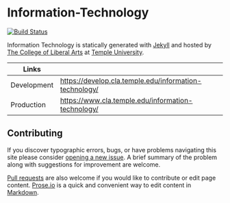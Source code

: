 # Information-Technology

[![Build Status][travis-img]][travis]

Information Technology is statically generated with [Jekyll](https://jekyllrb.com) and hosted by [The College of Liberal Arts](https://liberalarts.temple.edu) at [Temple University](https://temple.edu).

| Links |  |
| --- | --- |
| Development | https://develop.cla.temple.edu/information-technology/ |
| Production | https://www.cla.temple.edu/information-technology/ |

## Contributing

If you discover typographic errors, bugs, or have problems navigating this site please consider [opening a new issue][issue]. A brief summary of the problem along with suggestions for improvement are welcome.

[Pull requests][pr] are also welcome if you would like to contribute or edit page content. [Prose.io][prose] is a quick and convenient way to edit content in [Markdown][md].


[travis]: https://travis-ci.org/TULiberalArts/Information-Technology
[travis-img]: https://travis-ci.org/TULiberalArts/Information-Technology.svg?branch=master
[jekyll]: https://https://jekyllrb.com
[issue]: https://github.com/TULiberalArts/Information-Technology/issues
[pr]: https://help.github.com/articles/about-pull-requests/
[prose]: https://prose.io/#TULiberalArts/Information-Technology
[md]: http://whatismarkdown.com/
